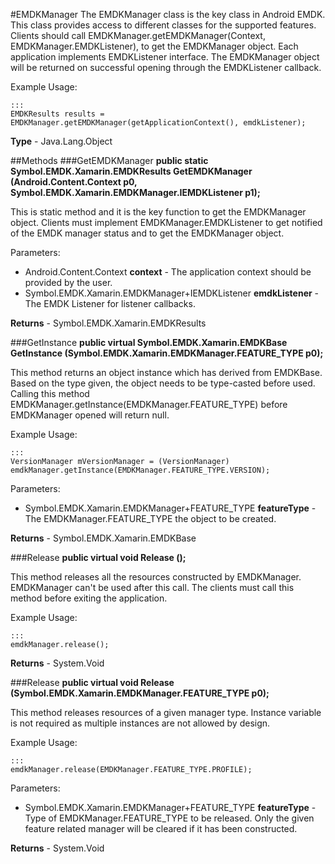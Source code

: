 #EMDKManager
The EMDKManager class is the key class in Android EMDK. This class provides access to different classes for the supported features. Clients should call EMDKManager.getEMDKManager(Context, EMDKManager.EMDKListener), to get the EMDKManager object. Each application implements EMDKListener interface. The EMDKManager object will be returned on successful opening through the EMDKListener callback.

Example Usage:

	:::
	EMDKResults results = EMDKManager.getEMDKManager(getApplicationContext(), emdkListener);
      
**Type** - Java.Lang.Object

##Methods
###GetEMDKManager
**public static Symbol.EMDK.Xamarin.EMDKResults GetEMDKManager (Android.Content.Context p0, Symbol.EMDK.Xamarin.EMDKManager.IEMDKListener p1);**

This is static method and it is the key function to get the EMDKManager object. Clients must implement EMDKManager.EMDKListener to get notified of the EMDK manager status and to get the EMDKManager object.

Parameters: 

* Android.Content.Context **context** - The application context should be provided by the user.
* Symbol.EMDK.Xamarin.EMDKManager+IEMDKListener **emdkListener** -  The EMDK Listener for listener callbacks.

**Returns** - Symbol.EMDK.Xamarin.EMDKResults

###GetInstance
**public virtual Symbol.EMDK.Xamarin.EMDKBase GetInstance (Symbol.EMDK.Xamarin.EMDKManager.FEATURE_TYPE p0);**

This method returns an object instance which has derived from EMDKBase. Based on the type given, the object needs to be type-casted before used. Calling this method EMDKManager.getInstance(EMDKManager.FEATURE_TYPE) before EMDKManager opened will return null.

Example Usage:

	:::
	VersionManager mVersionManager = (VersionManager) emdkManager.getInstance(EMDKManager.FEATURE_TYPE.VERSION);
          
Parameters: 

* Symbol.EMDK.Xamarin.EMDKManager+FEATURE_TYPE **featureType** - The EMDKManager.FEATURE_TYPE the object to be created.

**Returns** - Symbol.EMDK.Xamarin.EMDKBase

###Release
**public virtual void Release ();**

This method releases all the resources constructed by EMDKManager. EMDKManager can't be used after this call. The clients must call this method before exiting the application.

Example Usage:

	:::
	emdkManager.release();
          

**Returns** - System.Void

###Release
**public virtual void Release (Symbol.EMDK.Xamarin.EMDKManager.FEATURE_TYPE p0);**

This method releases resources of a given manager type. Instance variable is not required as multiple instances are not allowed by design.

Example Usage:

	:::
	emdkManager.release(EMDKManager.FEATURE_TYPE.PROFILE);
          
Parameters: 

* Symbol.EMDK.Xamarin.EMDKManager+FEATURE_TYPE **featureType** - Type of EMDKManager.FEATURE_TYPE to be released. Only the given feature related manager will be cleared if it has been constructed.

**Returns** - System.Void



